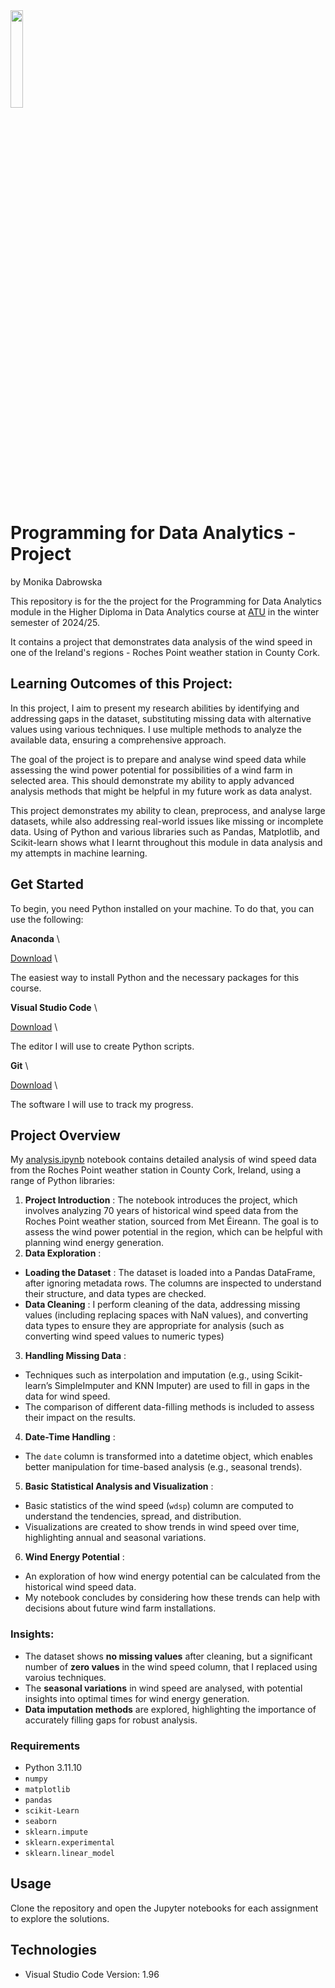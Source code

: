<img src="https://beyondthestates.com/wp-content/uploads/2023/09/download.png" width=20% height=20%>

# Programming for Data Analytics - Project

by Monika Dabrowska

This repository is for the the project for the Programming for Data Analytics module in the Higher Diploma in Data Analytics course at [ATU](https://www.atu.ie/) in the winter semester of 2024/25.

It contains a project that demonstrates data analysis of the wind speed in one of the Ireland's regions - Roches Point weather station in County Cork.

## Learning Outcomes of this Project:

In this project, I aim to present my research abilities by identifying and addressing gaps in the dataset, substituting missing data with alternative values using various techniques. I use multiple methods to analyze the available data, ensuring a comprehensive approach.

The goal of the project is to prepare and analyse wind speed data while assessing the wind power potential for possibilities of a wind farm in selected area. This should demonstrate my ability to apply advanced analysis methods that might be helpful in my future work as data analyst.

This project demonstrates my ability to clean, preprocess, and analyse large datasets, while also addressing real-world issues like missing or incomplete data. Using of Python and various libraries such as Pandas, Matplotlib, and Scikit-learn shows what I learnt throughout this module in data analysis and my attempts in machine learning.

## Get Started

To begin, you need Python installed on your machine. To do that, you can use the following:

**Anaconda** \

[Download](https://www.anaconda.com/download) \

The easiest way to install Python and the necessary packages for this course.

**Visual Studio Code** \

[Download](https://code.visualstudio.com) \

The editor I will use to create Python scripts.

**Git** \

[Download](https://git-scm.com) \

The software I will use to track my progress.

## Project Overview

My [analysis.ipynb](https://github.com/mondbr/PFDA_project/blob/main/analysis.ipynb) notebook contains detailed analysis of wind speed data from the Roches Point weather station in County Cork, Ireland, using a range of Python libraries:

1. **Project Introduction** : The notebook introduces the project, which involves analyzing 70 years of historical wind speed data from the Roches Point weather station, sourced from Met Éireann. The goal is to assess the wind power potential in the region, which can be helpful with planning wind energy generation.
2. **Data Exploration** :

- **Loading the Dataset** : The dataset is loaded into a Pandas DataFrame, after ignoring metadata rows. The columns are inspected to understand their structure, and data types are checked.
- **Data Cleaning** : I perform cleaning of the data, addressing missing values (including replacing spaces with NaN values), and converting data types to ensure they are appropriate for analysis (such as converting wind speed values to numeric types)

3. **Handling Missing Data** :

- Techniques such as interpolation and imputation (e.g., using Scikit-learn’s SimpleImputer and KNN Imputer) are used to fill in gaps in the data for wind speed.
- The comparison of different data-filling methods is included to assess their impact on the results.

4. **Date-Time Handling** :

* The `date` column is transformed into a datetime object, which enables better manipulation for time-based analysis (e.g., seasonal trends).

5. **Basic Statistical Analysis and Visualization** :

* Basic statistics of the wind speed (`wdsp`) column are computed to understand the tendencies, spread, and distribution.
* Visualizations are created to show trends in wind speed over time, highlighting annual and seasonal variations.

6. **Wind Energy Potential** :

* An exploration of how wind energy potential can be calculated from the historical wind speed data.
* My notebook concludes by considering how these trends can help with decisions about future wind farm installations.

### Insights:

* The dataset shows **no missing values** after cleaning, but a significant number of **zero values** in the wind speed column, that I replaced using varoius techniques.
* The **seasonal variations** in wind speed are analysed, with potential insights into optimal times for wind energy generation.
* **Data imputation methods** are explored, highlighting the importance of accurately filling gaps for robust analysis.

### Requirements

- Python 3.11.10
- `numpy`
- `matplotlib`
- `pandas`
- `scikit-Learn`
- `seaborn`
- `sklearn.impute`
- `sklearn.experimental`
- `sklearn.linear_model`

## Usage

Clone the repository and open the Jupyter notebooks for each assignment to explore the solutions.

## Technologies

* Visual Studio Code Version: 1.96
